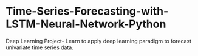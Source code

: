 # Time-Series-Forecasting-with-LSTM-Neural-Network-Python
Deep Learning Project- Learn to apply deep learning paradigm to forecast univariate time series data.
